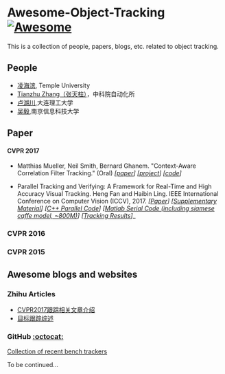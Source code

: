 # Awesome-Object-Tracking [![Awesome](https://cdn.rawgit.com/sindresorhus/awesome/d7305f38d29fed78fa85652e3a63e154dd8e8829/media/badge.svg)](https://github.com/sindresorhus/awesome)
This is a collection of people, papers, blogs, etc. related to object tracking.


## People
- [凌海滨](http://www.dabi.temple.edu/~hbling/), Temple University
- [Tianzhu Zhang（张天柱）](http://nlpr-web.ia.ac.cn/mmc/homepage/tzzhang/index.html)，中科院自动化所
- [卢湖川](http://ice.dlut.edu.cn/lu/),大连理工大学
- [吴毅](https://sites.google.com/site/wuyi2018/),南京信息科技大学

## Paper

#### CVPR 2017
- Matthias Mueller, Neil Smith, Bernard Ghanem. "Context-Aware Correlation Filter Tracking." (Oral)  _[[paper](http://link.zhihu.com/?target=https%3A//ivul.kaust.edu.sa/Documents/Publications/2017/Context-Aware%2520Correlation%2520Filter%2520Tracking.pdf)] [[project](http://link.zhihu.com/?target=https%3A//ivul.kaust.edu.sa/Pages/pub-ca-cf-tracking.aspx)] [[code](github.com/thias15/Context-Aware-CF-Tracking)]_

- Parallel Tracking and Verifying: A Framework for Real-Time and High Accuracy Visual Tracking. Heng Fan and Haibin Ling. IEEE International Conference on Computer Vision (ICCV), 2017. *[[Paper](http://www.dabi.temple.edu/~hbling/code/PTAV/PTAV_ICCV17.pdf)] [[Supplementary Material](http://www.dabi.temple.edu/~hbling/code/PTAV/PTAV_ICCV17_Supp.pdf)]
[[C++ Parallel Code](http://www.dabi.temple.edu/~hbling/code/PTAV/parallel_ptav_v1.zip)]
[[Matlab Serial Code (including siamese caffe model, ~800M)](http://www.dabi.temple.edu/~hbling/code/PTAV/serial_ptav_v1.zip)]
[[Tracking Results](http://www.dabi.temple.edu/~hbling/code/PTAV/ptavresults.zip)]*_


### CVPR 2016
### CVPR 2015

## Awesome blogs and websites

### Zhihu Articles
- [CVPR2017跟踪相关文章介绍](https://zhuanlan.zhihu.com/p/27335895)
- [目标跟踪综述](https://www.jiqizhixin.com/articles/2017-05-14)

### GitHub [:octocat:](https://github.com/sdsy888/Awesome-Object-Tracking/tree/master)
[Collection of recent bench  trackers](https://github.com/foolwood/benchmark_results)

To be continued...

